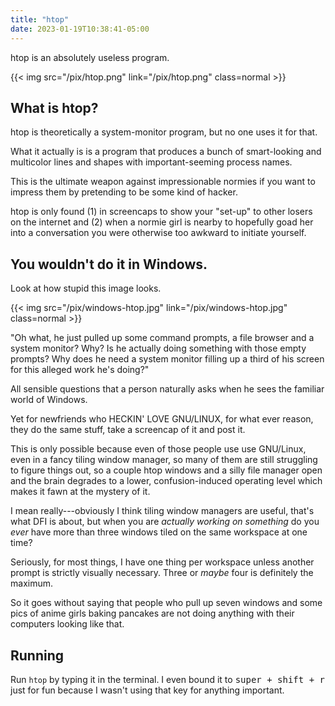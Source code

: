 ```yaml
---
title: "htop"
date: 2023-01-19T10:38:41-05:00
---
```


htop is an absolutely useless program.

{{< img src="/pix/htop.png" link="/pix/htop.png" class=normal >}}

## What is htop?

htop is theoretically a system-monitor program, but no one uses it for that.

What it actually is is a program that produces a bunch of smart-looking and multicolor lines and shapes with important-seeming process names.

This is the ultimate weapon against impressionable normies if you want to impress them by pretending to be some kind of hacker.

htop is only found (1) in screencaps to show your "set-up" to other losers on the internet and (2) when a normie girl is nearby to hopefully goad her into a conversation you were otherwise too awkward to initiate yourself.

## You wouldn't do it in Windows.

Look at how stupid this image looks.

{{< img src="/pix/windows-htop.jpg" link="/pix/windows-htop.jpg" class=normal >}}

"Oh what, he just pulled up some command prompts, a file browser and a system monitor? Why? Is he actually doing something with those empty prompts? Why does he need a system monitor filling up a third of his screen for this alleged work he's doing?"

All sensible questions that a person naturally asks when he sees the familiar world of Windows.

Yet for newfriends who HECKIN' LOVE GNU/LINUX, for what ever reason, they do the same stuff, take a screencap of it and post it.

This is only possible because even of those people use use GNU/Linux, even in a fancy tiling window manager, so many of them are still struggling to figure things out, so a couple htop windows and a silly file manager open and the brain degrades to a lower, confusion-induced operating level which makes it fawn at the mystery of it.

I mean really---obviously I think tiling window managers are useful, that's what DFI is about, but when you are *actually working on something* do you *ever* have more than three windows tiled on the same workspace at one time?

Seriously, for most things, I have one thing per workspace unless another prompt is strictly visually necessary. Three or *maybe* four is definitely the maximum.

So it goes without saying that people who pull up seven windows and some pics of anime girls baking pancakes are not doing anything with their computers looking like that.

## Running

Run `htop` by typing it in the terminal.
I even bound it to <kbd>super + shift + r</kbd> just for fun because I wasn't using that key for anything important.
